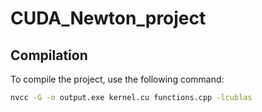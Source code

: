 # CUDA_Newton_project
## Compilation

To compile the project, use the following command:

```sh
nvcc -G -o output.exe kernel.cu functions.cpp -lcublas
